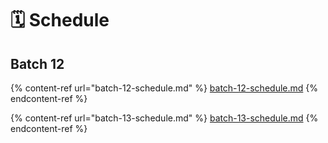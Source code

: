 # 🗓 Schedule

## Batch 12

{% content-ref url="batch-12-schedule.md" %}
[batch-12-schedule.md](batch-12-schedule.md)
{% endcontent-ref %}

{% content-ref url="batch-13-schedule.md" %}
[batch-13-schedule.md](batch-13-schedule.md)
{% endcontent-ref %}
